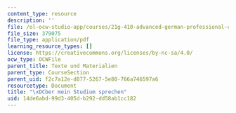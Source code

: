 ```yaml
---
content_type: resource
description: ''
file: /ol-ocw-studio-app/courses/21g-410-advanced-german-professional-communication-spring-2017/14de6abd99d3405db292dd58ab1cc182_21G_410s17_W05_M11.pdf
file_size: 379075
file_type: application/pdf
learning_resource_types: []
license: https://creativecommons.org/licenses/by-nc-sa/4.0/
ocw_type: OCWFile
parent_title: Texte und Materialien
parent_type: CourseSection
parent_uid: f2c7a12e-d877-5267-5e80-766a746597a6
resourcetype: Document
title: "\xDCber mein Studium sprechen"
uid: 14de6abd-99d3-405d-b292-dd58ab1cc182
---
```

